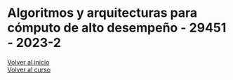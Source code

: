 # Algoritmos y arquitecturas para cómputo de alto desempeño - 29451 - 2023-2 

[Volver al inicio](./intro.md)\
[Volver al curso](./aahpc.md)